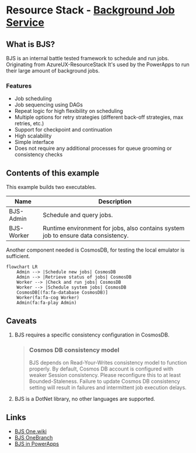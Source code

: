 # Resource Stack - [Background Job Service](https://msazure.visualstudio.com/One/_wiki/wikis/One.wiki/20671/Resource-Stack-(BJS))

## What is BJS?
BJS is an internal battle tested framework to schedule and run jobs. Originating from AzureUX-ResourceStack It's used by the PowerApps to run their large amount of background jobs.

### Features

- Job scheduling
- Job sequencing using DAGs
- Repeat logic for high flexibility on scheduling
- Multiple options for retry strategies (different back-off strategies, max retries, etc.)
- Support for checkpoint and continuation
- High scalability
- Simple interface
- Does not require any additional processes for queue grooming or consistency checks

## Contents of this example

This example builds two executables.

| Name       | Description                                                                        |
| ---------- | ---------------------------------------------------------------------------------- |
| BJS-Admin  | Schedule and query jobs.                                                           |
| BJS-Worker | Runtime environment for jobs, also contains system job to ensure data consistency. |

Another component needed is CosmosDB, for testing the local emulator is sufficient.

```mermaid
flowchart LR
    Admin --> |Schedule new jobs| CosmosDB
    Admin --> |Retrieve status of jobs| CosmosDB
    Worker --> |Check and run jobs| CosmosDB
    Worker --> |Schedule system jobs| CosmosDB
    CosmosDB[(fa:fa-database CosmosDB)]
    Worker(fa:fa-cog Worker)
    Admin(fa:fa-play Admin)
```

## Caveats

1. BJS requires a specific consistency configuration in CosmosDB.
    > ### Cosmos DB consistency model
    > BJS depends on Read-Your-Writes consistency model to function properly. By default, Cosmos DB account is configured with weaker Session consistency. Please reconfigure this to at least Bounded-Staleness. Failure to update Cosmos DB consistency setting will result in failures and intermittent job execution delays.
2. BJS is a DotNet library, no other languages are supported.

## Links
- [BJS One.wiki](https://msazure.visualstudio.com/One/_wiki/wikis/One.wiki/20671/Resource-Stack-(BJS))
- [BJS OneBranch](https://msazure.visualstudio.com/DefaultCollection/One/_git/AzureUX-ResourceStack?path=/src/common/jobs&version=GBmaster)
- [BJS in PowerApps](https://eng.ms/docs/cloud-ai-platform/business-applications-and-platform/bap-dataverse/dv-infrastructure/coreservices-microservices-infrastructure/powerapps-coreservices-wiki/librariesandsdks/backgroundjobservicebjs/bjsincoreframework)